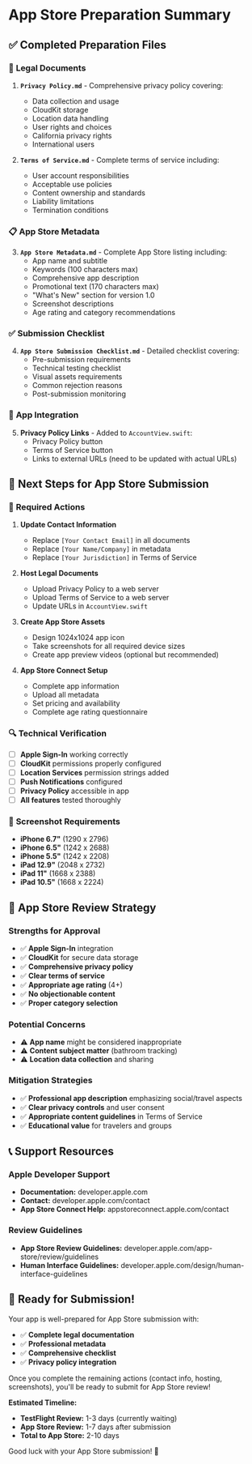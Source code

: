 # App Store Preparation Summary

## ✅ **Completed Preparation Files**

### 📄 **Legal Documents**
1. **`Privacy Policy.md`** - Comprehensive privacy policy covering:
   - Data collection and usage
   - CloudKit storage
   - Location data handling
   - User rights and choices
   - California privacy rights
   - International users

2. **`Terms of Service.md`** - Complete terms of service including:
   - User account responsibilities
   - Acceptable use policies
   - Content ownership and standards
   - Liability limitations
   - Termination conditions

### 📋 **App Store Metadata**
3. **`App Store Metadata.md`** - Complete App Store listing including:
   - App name and subtitle
   - Keywords (100 characters max)
   - Comprehensive app description
   - Promotional text (170 characters max)
   - "What's New" section for version 1.0
   - Screenshot descriptions
   - Age rating and category recommendations

### ✅ **Submission Checklist**
4. **`App Store Submission Checklist.md`** - Detailed checklist covering:
   - Pre-submission requirements
   - Technical testing checklist
   - Visual assets requirements
   - Common rejection reasons
   - Post-submission monitoring

### 🔗 **App Integration**
5. **Privacy Policy Links** - Added to `AccountView.swift`:
   - Privacy Policy button
   - Terms of Service button
   - Links to external URLs (need to be updated with actual URLs)

## 🚀 **Next Steps for App Store Submission**

### 📝 **Required Actions**
1. **Update Contact Information**
   - Replace `[Your Contact Email]` in all documents
   - Replace `[Your Name/Company]` in metadata
   - Replace `[Your Jurisdiction]` in Terms of Service

2. **Host Legal Documents**
   - Upload Privacy Policy to a web server
   - Upload Terms of Service to a web server
   - Update URLs in `AccountView.swift`

3. **Create App Store Assets**
   - Design 1024x1024 app icon
   - Take screenshots for all required device sizes
   - Create app preview videos (optional but recommended)

4. **App Store Connect Setup**
   - Complete app information
   - Upload all metadata
   - Set pricing and availability
   - Complete age rating questionnaire

### 🔍 **Technical Verification**
- [ ] **Apple Sign-In** working correctly
- [ ] **CloudKit** permissions properly configured
- [ ] **Location Services** permission strings added
- [ ] **Push Notifications** configured
- [ ] **Privacy Policy** accessible in app
- [ ] **All features** tested thoroughly

### 📱 **Screenshot Requirements**
- **iPhone 6.7"** (1290 x 2796)
- **iPhone 6.5"** (1242 x 2688)
- **iPhone 5.5"** (1242 x 2208)
- **iPad 12.9"** (2048 x 2732)
- **iPad 11"** (1668 x 2388)
- **iPad 10.5"** (1668 x 2224)

## 🎯 **App Store Review Strategy**

### **Strengths for Approval**
- ✅ **Apple Sign-In** integration
- ✅ **CloudKit** for secure data storage
- ✅ **Comprehensive privacy policy**
- ✅ **Clear terms of service**
- ✅ **Appropriate age rating** (4+)
- ✅ **No objectionable content**
- ✅ **Proper category selection**

### **Potential Concerns**
- ⚠️ **App name** might be considered inappropriate
- ⚠️ **Content subject matter** (bathroom tracking)
- ⚠️ **Location data collection** and sharing

### **Mitigation Strategies**
- ✅ **Professional app description** emphasizing social/travel aspects
- ✅ **Clear privacy controls** and user consent
- ✅ **Appropriate content guidelines** in Terms of Service
- ✅ **Educational value** for travelers and groups

## 📞 **Support Resources**

### **Apple Developer Support**
- **Documentation:** developer.apple.com
- **Contact:** developer.apple.com/contact
- **App Store Connect Help:** appstoreconnect.apple.com/contact

### **Review Guidelines**
- **App Store Review Guidelines:** developer.apple.com/app-store/review/guidelines
- **Human Interface Guidelines:** developer.apple.com/design/human-interface-guidelines

## 🎉 **Ready for Submission!**

Your app is well-prepared for App Store submission with:
- ✅ **Complete legal documentation**
- ✅ **Professional metadata**
- ✅ **Comprehensive checklist**
- ✅ **Privacy policy integration**

Once you complete the remaining actions (contact info, hosting, screenshots), you'll be ready to submit for App Store review!

**Estimated Timeline:**
- **TestFlight Review:** 1-3 days (currently waiting)
- **App Store Review:** 1-7 days after submission
- **Total to App Store:** 2-10 days

Good luck with your App Store submission! 🚀

